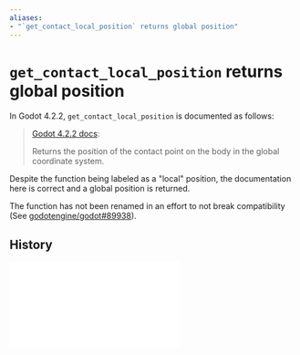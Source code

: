 ```yaml
---
aliases:
- "`get_contact_local_position` returns global position"
---
```



# `get_contact_local_position` returns global position

In Godot 4.2.2, `get_contact_local_position` is documented as follows:

> [Godot 4.2.2 docs](https://docs.godotengine.org/en/4.2/classes/class_physicsdirectbodystate3d.html#class-physicsdirectbodystate3d-method-get-contact-local-position):
>
> Returns the position of the contact point on the body in the global coordinate system.

Despite the function being labeled as a "local" position, the documentation here is correct and a global position is returned.

The function has not been renamed in an effort to not break compatibility (See [godotengine/godot#89938](https://github.com/godotengine/godot/issues/89938#issuecomment-2022364558)).

## History

![20240703_184120](entries/20240703_184120.md)
